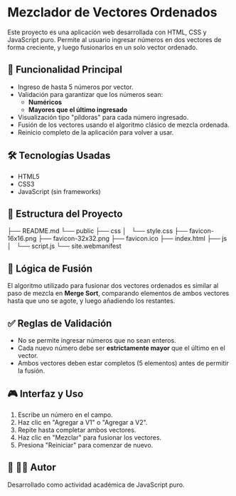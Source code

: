 # Mezclador de Vectores Ordenados

Este proyecto es una aplicación web desarrollada con HTML, CSS y JavaScript puro. Permite al usuario ingresar números en dos vectores de forma creciente, y luego fusionarlos en un solo vector ordenado.

## 🎯 Funcionalidad Principal

- Ingreso de hasta 5 números por vector.
- Validación para garantizar que los números sean:
  - **Numéricos**
  - **Mayores que el último ingresado**
- Visualización tipo "píldoras" para cada número ingresado.
- Fusión de los vectores usando el algoritmo clásico de mezcla ordenada.
- Reinicio completo de la aplicación para volver a usar.

## 🛠️ Tecnologías Usadas

- HTML5
- CSS3
- JavaScript (sin frameworks)

## 📁 Estructura del Proyecto

├── README.md
└── public
    ├── css
    │   └── style.css
    ├── favicon-16x16.png
    ├── favicon-32x32.png
    ├── favicon.ico
    ├── index.html
    ├── js
    │   └── script.js
    └── site.webmanifest



## 🧠 Lógica de Fusión

El algoritmo utilizado para fusionar dos vectores ordenados es similar al paso de mezcla en **Merge Sort**, comparando elementos de ambos vectores hasta que uno se agote, y luego añadiendo los restantes.

## ✅ Reglas de Validación

- No se permite ingresar números que no sean enteros.
- Cada nuevo número debe ser **estrictamente mayor** que el último en el vector.
- Ambos vectores deben estar completos (5 elementos) antes de permitir la fusión.

## 🎮 Interfaz y Uso

1. Escribe un número en el campo.
2. Haz clic en "Agregar a V1" o "Agregar a V2".
3. Repite hasta completar ambos vectores.
4. Haz clic en "Mezclar" para fusionar los vectores.
5. Presiona "Reiniciar" para comenzar de nuevo.

## 📌 👨‍💻 Autor

Desarrollado como actividad académica de JavaScript puro.